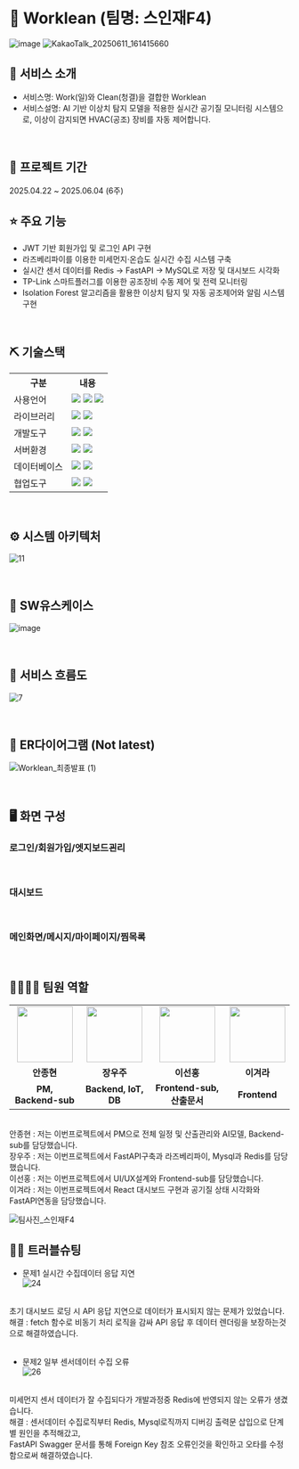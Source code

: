 # 📎 Worklean (팀명: 스인재F4)
![image](https://github.com/user-attachments/assets/53020f39-9864-4ca8-af46-07fd684ad002)
![KakaoTalk_20250611_161415660](https://github.com/user-attachments/assets/2287adb4-1513-4286-ac93-425f48b5168b)




## 👀 서비스 소개
* 서비스명:  Work(일)와 Clean(청결)을 결합한 Worklean
* 서비스설명: AI 기반 이상치 탐지 모델을 적용한 실시간 공기질 모니터링 시스템으로, 이상이 감지되면 HVAC(공조) 장비를 자동 제어합니다.
<br>

## 📅 프로젝트 기간
2025.04.22 ~ 2025.06.04 (6주)
<br>

## ⭐ 주요 기능
* JWT 기반 회원가입 및 로그인 API 구현
* 라즈베리파이를 이용한 미세먼지·온습도 실시간 수집 시스템 구축
* 실시간 센서 데이터를 Redis → FastAPI → MySQL로 저장 및 대시보드 시각화
* TP-Link 스마트플러그를 이용한 공조장비 수동 제어 및 전력 모니터링
* Isolation Forest 알고리즘을 활용한 이상치 탐지 및 자동 공조제어와 알림 시스템 구현
<br>

## ⛏ 기술스택
<table>
    <tr>
        <th>구분</th>
        <th>내용</th>
    </tr>
    <tr>
        <td>사용언어</td>
        <td>
            <img src="https://img.shields.io/badge/python-3670A0?style=for-the-badge&logo=python&logoColor=ffdd54"/>
            <img src="https://img.shields.io/badge/CSS3-1572B6?style=for-the-badge&logo=CSS3&logoColor=white"/>
            <img src="https://img.shields.io/badge/JavaScript-F7DF1E?style=for-the-badge&logo=JavaScript&logoColor=white"/>
        </td>
    </tr>
    <tr>
        <td>라이브러리</td>
        <td>
            <img src="https://img.shields.io/badge/BootStrap-7952B3?style=for-the-badge&logo=BootStrap&logoColor=white"/>
            <img src="https://img.shields.io/badge/React-61DAFB?style=flat-square&logo=React&logoColor=black"/>
        </td>
    </tr>
    <tr>
        <td>개발도구</td>
        <td>
            <img src="https://img.shields.io/badge/PyCharm-000000?style=flat-square&logo=PyCharm&logoColor=white"/>
            <img src="https://img.shields.io/badge/Visual Studio Code-007ACC?style=flat-square&logo=Visual Studio Code&logoColor=white"/>
        </td>
    </tr>
    <tr>
        <td>서버환경</td>
        <td>
            <img src="https://img.shields.io/badge/FastAPI-005571?style=for-the-badge&logo=fastapi"/>
            <img src="https://img.shields.io/badge/Node.js-339933?style=flat-square&logo=Node.js&logoColor=white"/>
        </td>
    </tr>
    <tr>
        <td>데이터베이스</td>
        <td>
            <img src="https://img.shields.io/badge/MySQL-4479A1?style=for-the-badge&logo=MySQL&logoColor=white"/>
            <img src="https://img.shields.io/badge/Redis-DC382D?style=for-the-badge&logo=redis&logoColor=white"/>
        </td>
    </tr>
    <tr>
        <td>협업도구</td>
        <td>
            <img src="https://img.shields.io/badge/Git-F05032?style=for-the-badge&logo=Git&logoColor=white"/>
            <img src="https://img.shields.io/badge/GitHub-181717?style=for-the-badge&logo=GitHub&logoColor=white"/>
        </td>
    </tr>
</table>


<br>

## ⚙ 시스템 아키텍처
![11](https://github.com/user-attachments/assets/5fa83083-f2e8-4f61-8fe7-1f55da86eb17)

<br>

## 📌 SW유스케이스
![image](https://github.com/user-attachments/assets/ba3a89d7-ade4-4da4-85a7-96d7d2de0c0f)

<br>

## 📌 서비스 흐름도
![7](https://github.com/user-attachments/assets/04ea4a4b-be52-4a96-a1b2-1643d9b4f5b5)

<br>

## 📌 ER다이어그램 (Not latest)
![Worklean_최종발표 (1)](https://github.com/user-attachments/assets/9557a0eb-05b2-4a16-a3e4-7df41563bd62)

<br>

## 🖥 화면 구성

### 로그인/회원가입/엣지보드괸리

<br>

### 대시보드

<br>

### 메인화면/메시지/마이페이지/찜목록

<br>

## 👨‍👩‍👦‍👦 팀원 역할
<table>
  <tr>
    <td align="center"><img src="https://github.com/user-attachments/assets/0a2025cb-111c-458e-a33b-505afa6e7052" height="100"/></td>
    <td align="center"><img src="https://github.com/user-attachments/assets/19408550-788e-40f8-b2db-e58cf26e6d45" width="100" height="100"/></td>
    <td align="center"><img src="https://github.com/user-attachments/assets/32159e0c-0d85-4ed0-9218-e418f5f5a1f2" width="100" height="100"/></td>
    <td align="center"><img src="https://github.com/user-attachments/assets/86566b46-f22d-4001-857a-f4d79e9ff3b9" width="100" height="100"/></td>
    
  </tr>
  <tr>
    <td align="center"><strong>안종현</strong></td>
    <td align="center"><strong>장우주</strong></td>
    <td align="center"><strong>이선홍</strong></td>
    <td align="center"><strong>이겨라</strong></td>
  </tr>
  <tr>
    <td align="center"><b>PM, Backend-sub</b></td>
    <td align="center"><b>Backend, IoT, DB</b></td>
    <td align="center"><b>Frontend-sub, 산출문서</b></td>
    <td align="center"><b>Frontend</b></td>
  </tr>
</table><br>
안종현 : 저는 이번프로젝트에서 PM으로 전체 일정 및 산출관리와 AI모델, Backend-sub를 담당했습니다. <br>
장우주 : 저는 이번프로젝트에서 FastAPI구축과 라즈베리파이, Mysql과 Redis를 담당했습니다. <br>
이선홍 : 저는 이번프로젝트에서 UI/UX설계와 Frontend-sub를 담당했습니다. <br>
이겨라 : 저는 이번프로젝트에서 React 대시보드 구현과 공기질 상태 시각화와 FastAPI연동을 담당했습니다. <br>

![팀사진_스인재F4](https://github.com/user-attachments/assets/57b700cd-7f69-4059-a539-b5aa376bcfa2)

## 🤾‍♂️ 트러블슈팅

  
* 문제1 실시간 수집데이터 응답 지연<br>
![24](https://github.com/user-attachments/assets/78ac02a9-3669-4eed-88c5-692fff54e0c9)

<br>
초기 대시보드 로딩 시 API 응답 지연으로 데이터가 표시되지 않는 문제가 있었습니다.<br>
해결 : fetch 함수로 비동기 처리 로직을 감싸 API 응답 후 데이터 렌더링을 보장하는것으로 해결하였습니다. <br><br>

* 문제2 일부 센서데이터 수집 오류<br>
![26](https://github.com/user-attachments/assets/95acb252-6fa1-45d0-990e-7dae6dec474b)

<br>
미세먼지 센서 데이터가 잘 수집되다가 개발과정중 Redis에 반영되지 않는 오류가 생겼습니다.<br>
해결 : 센서데이터 수집로직부터 Redis, Mysql로직까지 디버깅 출력문 삽입으로 단계별 원인을 추적해갔고, <br>
FastAPI Swagger 문서를 통해 Foreign Key 참조 오류인것을 확인하고 오타를 수정함으로써 해결하였습니다.





